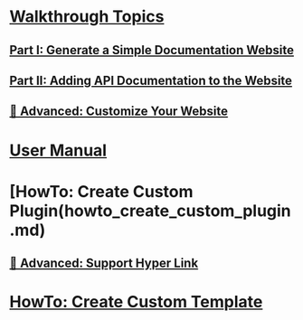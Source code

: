 ﻿# [Walkthrough Topics](walkthrough_overview.md)
## [Part I: Generate a Simple Documentation Website](walkthrough_create_a_docfx_project.md)
## [Part II: Adding API Documentation to the Website](walkthrough_create_a_docfx_project_2.md)
## [🔧 Advanced: Customize Your Website](advanced_walkthrough.md)
# [User Manual](docfx.exe_user_manual.md)
# [HowTo: Create Custom Plugin(howto_create_custom_plugin.md)
## [🔧 Advanced: Support Hyper Link](advanced_support_hyper_link.md)
# [HowTo: Create Custom Template](howto_create_custom_template.md)
